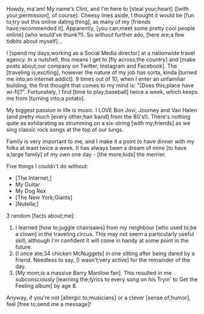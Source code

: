 Howdy, ma'am! My name's Clint, and I'm here to [steal your;heart] ([with your;permission], of course). Cheesy lines aside, I thought it would be [fun to;try out this online dating thing], as many of my [friends have;recommended it]. Apparently, [you can;meet some pretty cool people online] (who would've thunk?!). So without further ado, [here are;a few tidbits about myself]... 

I [spend my days;working as a Social Media director] at a nationwide travel agency. In a nutshell, this means I get to [fly across;the country] and [make posts about;our company on Twitter, Instagram and Facebook]. The [traveling is;exciting], however the nature of my job has sorta, kinda [turned me into;an internet addict]. 9 times out of 10, when I enter an unfamiliar building, the first thought that comes to my mind is: "[Does this;place have wi-fi]?". Fortunately, I find [time to play;baseball] twice a week, which keeps me from [turning into;a potato]. 

My biggest passion in life is music. I LOVE Bon Jovi, Journey and Van Halen (and pretty much [every other;hair band] from the 80's!). There's nothing quite as exhilarating as strumming on a six-string [with my;friends] as we sing classic rock songs at the top of our lungs. 

Family is very important to me, and I make it a point to have dinner with my folks at least twice a week. It has always been a dream of mine [to have a;large family] of my own one day - [the more;kids] the merrier. 

Five things I couldn't do without: 

- [The Internet;] 
- My Guitar 
- My Dog Rex 
- [The New York;Giants] 
- [Nutella;] 

3 random [facts about;me]: 

1. I learned [how to;juggle chainsaws] from my neighbour [who used to;be a clown] in the traveling circus. This may not seem a particularly useful skill, although I'm confident it will come in handy at some point in the future. 
1. [I once ate;34 chicken McNuggets] in one sitting after being dared by a friend. Needless to say, [I wasn't;very active] for the remainder of the day. 
1. [My mom;is a massive Barry Manilow fan]. This resulted in me subconsciously [learning the;lyrics to every song on his Tryin' to Get the Feeling album] by age 8. 

Anyway, if you're not [allergic to;musicians] or a clever [sense of;humor], feel [free to;send me a message]! 

